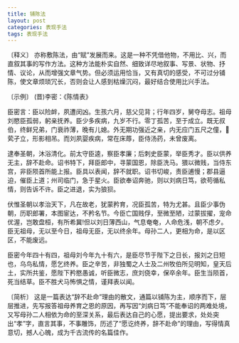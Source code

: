 ```yaml
---
title: 铺陈法
layout: post
categories: 表现手法
tags: 表现手法
---
```


〔释义〕 亦称敷陈法，由“赋”发展而来。这是一种不凭借他物，不用比、兴，而直叙其事的写作方法。这种方法能朴实自然、细致详尽地叙事、写景、状物、抒情、议论，从而增强文章气势。但必须运用恰当，又有真切的感受，不可过分铺陈，使文章烦琐冗长，否则会让人感到枯燥沉闷，最好结合使用比兴手法。

〔示例〕 (晋)李密：《陈情表》

臣密言：臣以险衅，夙遭闵凶。生孩六月，慈父见背；行年四岁，舅夺母志。祖母刘愍臣孤弱，躬亲抚养。臣少多疾病，九岁不行。零丁孤苦，至于成立。既无叔伯，终鲜兄弟，门衰祚薄，晚有儿媳。外无期功强近之亲，内无应门五尺之僮，𦬮䒯孑立，形影相吊。而刘夙婴疾病，常在床蓐，臣侍汤药，未曾废离。

逮奉圣朝，沐浴清化。前太守臣逵，察臣孝廉；后刺史臣蒙，举臣秀才。臣以供养无主，辞不赴命。诏书特下，拜臣郎中，寻蒙国恩，除臣洗马。猥以微贱，当侍东宫，非臣陨首所能上报。臣具以表闻，辞不就职。诏书切峻，责臣逋慢；郡县逼迫，催臣上道；州司临门，急于星火。臣欲奉诏奔驰，则以刘病日笃，欲苟循私情，则告诉不许。臣之进退，实为狼狈。

伏惟圣朝以孝治天下，凡在故老，犹蒙矜育，况臣孤苦，特为尤甚。且臣少事伪朝，历职郎署，本图宦达，不矜名节。今臣亡国贱俘，至微至陋，过蒙拔擢，宠命优渥，岂敢盘桓，有所希冀!但以刘日薄西山，气息奄奄，人命危浅，朝不虑夕。臣无祖母，无以至今日，祖母无臣，无以终余年。母孙二人，更相为命，是以区区，不能废远。

臣密今年四十有四，祖母刘今年九十有六，是臣尽节于陛下之日长，报刘之日短也，乌鸟私情，愿乞终养。臣之辛苦，非独蜀之人士及二州牧伯所见明知，皇天后土，实所共鉴，愿陛下矜愍愚诚，听臣微志，庶刘侥幸，保卒余年。臣生当陨首，死当结草。臣不胜犬马怖惧之情，谨拜表以闻。

〔简析〕 这是一篇表达“辞不赴命”理由的散文，通篇以铺陈为主，顺序而下，层层推进，先写报答祖母养育之恩的原因，再写因“刘病日笃”不能奉诏的两难处境，又写母孙二人相依为命的至深关系，最后表达自己的心愿，提出要求，处处突出“孝”字，直言其事，不事雕饰，历述了“愿讫终养，辞不赴命”的理由，写得情真意切，撼人心魄，成为千古流传的名篇佳作。 